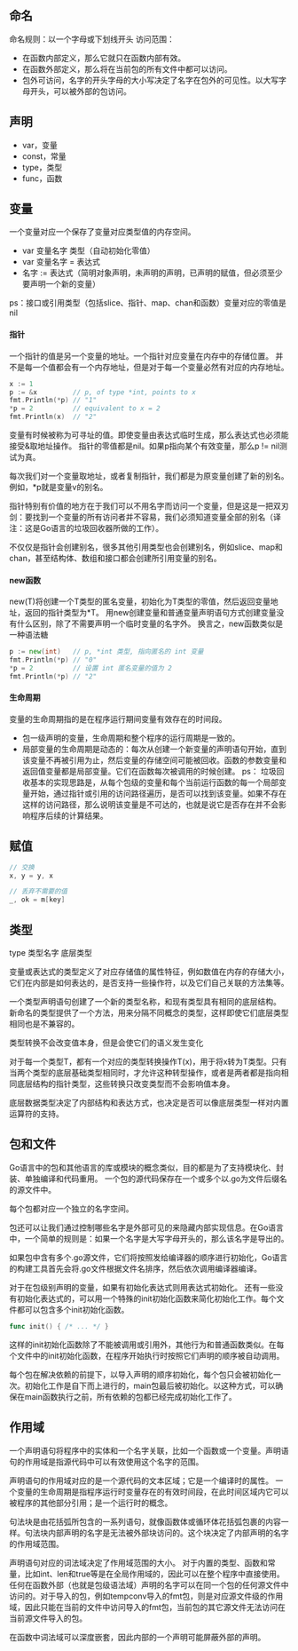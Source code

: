 ## 命名
命名规则：以一个字母或下划线开头
访问范围：
- 在函数内部定义，那么它就只在函数内部有效。
- 在函数外部定义，那么将在当前包的所有文件中都可以访问。
- 包外可访问，名字的开头字母的大小写决定了名字在包外的可见性。以大写字母开头，可以被外部的包访问。

## 声明
- var，变量
- const，常量
- type，类型
- func，函数

## 变量
一个变量对应一个保存了变量对应类型值的内存空间。

- var 变量名字 类型（自动初始化零值）
- var 变量名字 = 表达式
- 名字 := 表达式（简明对象声明，未声明的声明，已声明的赋值，但必须至少要声明一个新的变量）

ps：接口或引用类型（包括slice、指针、map、chan和函数）变量对应的零值是nil

#### 指针
一个指针的值是另一个变量的地址。一个指针对应变量在内存中的存储位置。
并不是每一个值都会有一个内存地址，但是对于每一个变量必然有对应的内存地址。
```go
x := 1
p := &x         // p, of type *int, points to x
fmt.Println(*p) // "1"
*p = 2          // equivalent to x = 2
fmt.Println(x)  // "2"
```
变量有时候被称为可寻址的值。即使变量由表达式临时生成，那么表达式也必须能接受&取地址操作。
指针的零值都是nil。如果p指向某个有效变量，那么p != nil测试为真。

每次我们对一个变量取地址，或者复制指针，我们都是为原变量创建了新的别名。例如，*p就是变量v的别名。

指针特别有价值的地方在于我们可以不用名字而访问一个变量，但是这是一把双刃剑：要找到一个变量的所有访问者并不容易，我们必须知道变量全部的别名（译注：这是Go语言的垃圾回收器所做的工作）。

不仅仅是指针会创建别名，很多其他引用类型也会创建别名，例如slice、map和chan，甚至结构体、数组和接口都会创建所引用变量的别名。

#### new函数
new(T)将创建一个T类型的匿名变量，初始化为T类型的零值，然后返回变量地址，返回的指针类型为*T。
用new创建变量和普通变量声明语句方式创建变量没有什么区别，除了不需要声明一个临时变量的名字外。
换言之，new函数类似是一种语法糖
```go
p := new(int)   // p, *int 类型, 指向匿名的 int 变量
fmt.Println(*p) // "0"
*p = 2          // 设置 int 匿名变量的值为 2
fmt.Println(*p) // "2"
```

#### 生命周期
变量的生命周期指的是在程序运行期间变量有效存在的时间段。
- 包一级声明的变量，生命周期和整个程序的运行周期是一致的。
- 局部变量的生命周期是动态的：每次从创建一个新变量的声明语句开始，直到该变量不再被引用为止，然后变量的存储空间可能被回收。函数的参数变量和返回值变量都是局部变量。它们在函数每次被调用的时候创建。
ps：
垃圾回收基本的实现思路是，从每个包级的变量和每个当前运行函数的每一个局部变量开始，通过指针或引用的访问路径遍历，是否可以找到该变量。如果不存在这样的访问路径，那么说明该变量是不可达的，也就是说它是否存在并不会影响程序后续的计算结果。

## 赋值
```go
// 交换
x, y = y, x

// 丢弃不需要的值
_, ok = m[key] 
```

## 类型
type 类型名字 底层类型

变量或表达式的类型定义了对应存储值的属性特征，例如数值在内存的存储大小，它们在内部是如何表达的，是否支持一些操作符，以及它们自己关联的方法集等。

一个类型声明语句创建了一个新的类型名称，和现有类型具有相同的底层结构。
新命名的类型提供了一个方法，用来分隔不同概念的类型，这样即使它们底层类型相同也是不兼容的。

类型转换不会改变值本身，但是会使它们的语义发生变化

对于每一个类型T，都有一个对应的类型转换操作T(x)，用于将x转为T类型。只有当两个类型的底层基础类型相同时，才允许这种转型操作，或者是两者都是指向相同底层结构的指针类型，这些转换只改变类型而不会影响值本身。

底层数据类型决定了内部结构和表达方式，也决定是否可以像底层类型一样对内置运算符的支持。

## 包和文件
Go语言中的包和其他语言的库或模块的概念类似，目的都是为了支持模块化、封装、单独编译和代码重用。
一个包的源代码保存在一个或多个以.go为文件后缀名的源文件中。

每个包都对应一个独立的名字空间。

包还可以让我们通过控制哪些名字是外部可见的来隐藏内部实现信息。在Go语言中，一个简单的规则是：如果一个名字是大写字母开头的，那么该名字是导出的。

如果包中含有多个.go源文件，它们将按照发给编译器的顺序进行初始化，Go语言的构建工具首先会将.go文件根据文件名排序，然后依次调用编译器编译。

对于在包级别声明的变量，如果有初始化表达式则用表达式初始化。
还有一些没有初始化表达式的，可以用一个特殊的init初始化函数来简化初始化工作。每个文件都可以包含多个init初始化函数。
```go
func init() { /* ... */ }
```
这样的init初始化函数除了不能被调用或引用外，其他行为和普通函数类似。在每个文件中的init初始化函数，在程序开始执行时按照它们声明的顺序被自动调用。

每个包在解决依赖的前提下，以导入声明的顺序初始化，每个包只会被初始化一次。初始化工作是自下而上进行的，main包最后被初始化。以这种方式，可以确保在main函数执行之前，所有依赖的包都已经完成初始化工作了。

## 作用域
一个声明语句将程序中的实体和一个名字关联，比如一个函数或一个变量。声明语句的作用域是指源代码中可以有效使用这个名字的范围。

声明语句的作用域对应的是一个源代码的文本区域；它是一个编译时的属性。
一个变量的生命周期是指程序运行时变量存在的有效时间段，在此时间区域内它可以被程序的其他部分引用；是一个运行时的概念。

句法块是由花括弧所包含的一系列语句，就像函数体或循环体花括弧包裹的内容一样。句法块内部声明的名字是无法被外部块访问的。这个块决定了内部声明的名字的作用域范围。

声明语句对应的词法域决定了作用域范围的大小。
对于内置的类型、函数和常量，比如int、len和true等是在全局作用域的，因此可以在整个程序中直接使用。
任何在函数外部（也就是包级语法域）声明的名字可以在同一个包的任何源文件中访问的。对于导入的包，例如tempconv导入的fmt包，则是对应源文件级的作用域，因此只能在当前的文件中访问导入的fmt包，当前包的其它源文件无法访问在当前源文件导入的包。

在函数中词法域可以深度嵌套，因此内部的一个声明可能屏蔽外部的声明。
